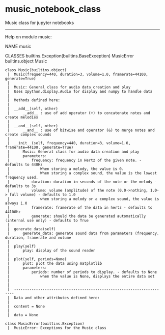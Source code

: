 # music_notebook_class
Music class for jupyter notebooks

----
Help on module music:

NAME
    music

CLASSES
    builtins.Exception(builtins.BaseException)
        MusicError
    builtins.object
        Music
    
    class Music(builtins.object)
     |  Music(frequency=440, duration=3, volume=1.0, framerate=44100, generate=True)
     |  
     |  Music: General class for audio data creation and play
     |  Uses Ipython.display.Audio for display and numpy to handle data
     |  
     |  Methods defined here:
     |  
     |  __add__(self, other)
     |      __add__ : use of add operator (+) to concatenate notes and create melodies
     |  
     |  __and__(self, other)
     |      __and__ : use of bitwise and operator (&) to merge notes and create complex sounds
     |  
     |  __init__(self, frequency=440, duration=3, volume=1.0, framerate=44100, generate=True)
     |      Music: General class for audio data creation and play
     |      parameters:
     |          frequency: frequency in Hertz of the given note. - defaults to 440Hz
     |              When storing a melody, the value is 0.
     |              When storing a complex sound, the value is the lowest frequency used.
     |          duration: duration in seconds of the note or the melody - defaults to 3s
     |          volume: volume (amplitude) of the note (0.0->nothing, 1.0-> full volume) - defaults to 1.0
     |              when storing a melody or a complex sound, the value is always 1.0
     |          framerate: framerate of the data in hertz - defaults to 44100Hz
     |          generate: should the data be generated automatically (internal use only) - defaults to True
     |  
     |  generate_data(self)
     |      generate_data: generate sound data from parameters (frequency, duration, framerate and volume
     |  
     |  play(self)
     |      play: display of the sound reader
     |  
     |  plot(self, periods=None)
     |      plot: plot the data using matplotlib
     |      parameters:
     |          periods: number of periods to display. - defaults to None
     |              when the value is None, displays the entire data set
     |  
     |  
     |  ----------------------------------------------------------------------
     |  Data and other attributes defined here:
     |  
     |  content = None
     |  
     |  data = None
    
    class MusicError(builtins.Exception)
     |  MusicError: Exceptions for the Music class

